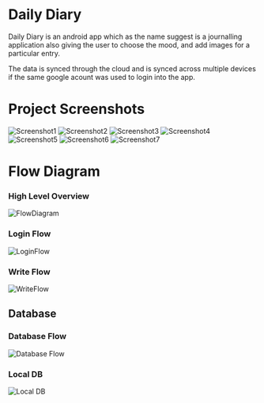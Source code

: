 # Daily Diary 
Daily Diary is an android app which as the name suggest is a journalling application also giving the user to choose the mood, and add images for a particular entry.

The data is synced through the cloud and is synced across multiple devices if the same google acount was used to login into the app.

# Project Screenshots
![Screenshot1][screenshot1] 
![Screenshot2][screenshot2] 
![Screenshot3][screenshot3] 
![Screenshot4][screenshot4] 
![Screenshot5][screenshot5] 
![Screenshot6][screenshot6] 
![Screenshot7][screenshot7] 

[screenshot1]: Media/screenshots/image.png
[screenshot2]: Media/screenshots/image1.png
[screenshot3]: Media/screenshots/image2.png
[screenshot4]: Media/screenshots/image3.png
[screenshot5]: Media/screenshots/image4.png
[screenshot6]: Media/screenshots/image5.png
[screenshot7]: Media/screenshots/image6.png


# Flow Diagram

### High Level Overview
![FlowDiagram][flowDiagram]

[flowDiagram]: Media/highLevelFlowDiagram.png

### Login Flow

![LoginFlow][loginFlow]

[loginFlow]: Media/loginFlow.png

### Write Flow

![WriteFlow][writeFlow]

[writeFlow]: Media/writeScreenFlow.png

## Database

### Database Flow
![Database Flow][DBFlow]

[DBFlow]: Media/DBFlow.png

### Local DB

![Local DB][localDB]

[localDB]: Media/localDB.png

